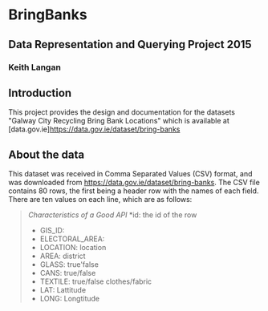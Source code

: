 # BringBanks
## Data Representation and Querying Project 2015
### Keith Langan

## Introduction

This project provides the design and documentation for the datasets "Galway City Recycling Bring Bank Locations"
which is available at [data.gov.ie]https://data.gov.ie/dataset/bring-banks

## About the data

This dataset was received in Comma Separated Values (CSV) format, and was downloaded from https://data.gov.ie/dataset/bring-banks.
The CSV file contains 80 rows, the first being a header row with the names of each field.
There are ten values on each line, which are as follows:
>    *Characteristics of a Good API*
>    *id: the id of the row
>    * GIS_ID: 
>    * ELECTORAL_AREA: 
>    * LOCATION: location
>    * AREA: district
>    * GLASS: true'false
>    * CANS: true/false
>    * TEXTILE: true/false clothes/fabric
>    * LAT: Lattitude
>    * LONG: Longtitude
    
